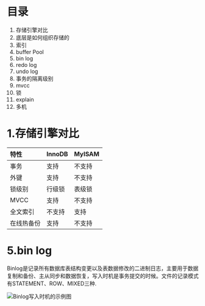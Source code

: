 # 目录
1. 存储引擎对比
2. 底层是如何组织存储的
3. 索引
4. buffer Pool
5. bin log
6. redo log
7. undo log
8. 事务的隔离级别
9. mvcc
10. 锁
11. explain
12. 多机

# 1.存储引擎对比
| 特性 | InnoDB | MyISAM |
| :----- | :----- | :----- |
| 事务 | 支持 | 不支持 |
| 外键 | 支持| 不支持|
| 锁级别 | 行级锁 | 表级锁 |
| MVCC | 支持 | 不支持 |
| 全文索引 | 不支持 | 支持 |
| 在线热备份 | 支持 | 不支持 |


# 5.bin log
Binlog是记录所有数据库表结构变更以及表数据修改的二进制日志，主要用于数据复制和备份、主从同步和数据恢复，写入时机是事务提交的时候。文件的记录模式有STATEMENT、ROW、MIXED三种.

![Binlog写入时机的示例图](https://i.imgur.com/4MVEr63.png)
